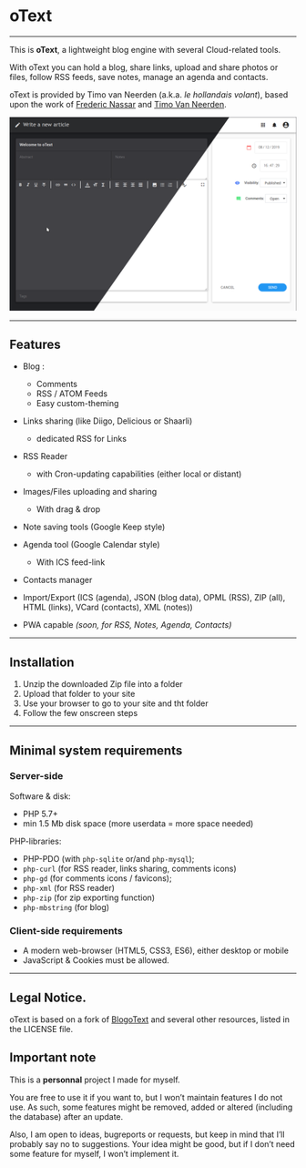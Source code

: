 # oText

---

This is **oText**, a lightweight blog engine with several Cloud-related tools.

With oText you can hold a blog, share links, upload and share photos or files, follow RSS feeds, save notes, manage an agenda and contacts.

oText is provided by Timo van Neerden (a.k.a. _le hollandais volant_), based upon the work of [Frederic Nassar](https://twitter.com/frednassar) and [Timo Van Neerden](https://lehollandaisvolant.net/).

![alt tag](screenshot.png?raw=true&v2)

---

## Features

 * Blog :
    * Comments
    * RSS / ATOM Feeds
    * Easy custom-theming
 * Links sharing (like Diigo, Delicious or Shaarli)
    * dedicated RSS for Links
 * RSS Reader
    * with Cron-updating capabilities (either local or distant)
 * Images/Files uploading and sharing
    * With drag & drop
 * Note saving tools (Google Keep style)
 * Agenda tool (Google Calendar style)
    * With ICS feed-link
 * Contacts manager
 * Import/Export (ICS (agenda), JSON (blog data), OPML (RSS), ZIP (all), HTML (links), VCard (contacts), XML (notes))


* PWA capable _(soon, for RSS, Notes, Agenda, Contacts)_

---

## Installation
 1. Unzip the downloaded Zip file into a folder
 2. Upload that folder to your site
 3. Use your browser to go to your site and tht folder
 4. Follow the few onscreen steps

---

## Minimal system requirements
### Server-side
Software & disk:
 * PHP 5.7+
 * min 1.5 Mb disk space (more userdata = more space needed)

 PHP-libraries:
 * PHP-PDO (with `php-sqlite` or/and `php-mysql`);
 * `php-curl` (for RSS reader, links sharing, comments icons)
 * `php-gd` (for comments icons / favicons);
 * `php-xml` (for RSS reader)
 * `php-zip` (for zip exporting function)
 * `php-mbstring` (for blog)

### Client-side requirements
 * A modern web-browser (HTML5, CSS3, ES6), either desktop or mobile
 * JavaScript & Cookies must be allowed.

---

## Legal Notice.

oText is based on a fork of [BlogoText](https://github.com/BlogoText/blogotext) and several other resources, listed in the LICENSE file.

## Important note

This is a **personnal** project I made for myself.

You are free to use it if you want to, but I won’t maintain features I do not use. As such, some features might be removed, added or altered (including the database) after an update.

Also, I am open to ideas, bugreports or requests, but keep in mind that I’ll probably say no to suggestions. Your idea might be good, but if I don’t need some feature for myself, I won’t implement it.

